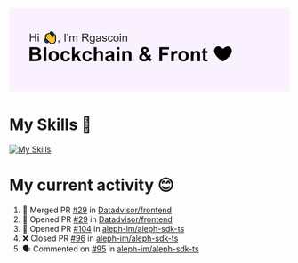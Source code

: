 <!--
**Rgascoin/Rgascoin** is a ✨ _special_ ✨ repository because its `README.md` (this file) appears on your GitHub profile.
-->

![image info](./header.png)


# My Skills 🌟

[![My Skills](https://skillicons.dev/icons?i=solidity,nextjs,tailwind,react,nodejs,ts,docker,jest,py,postgres,git,bash,cpp)](https://skillicons.dev)


# My current activity 😊

<!--START_SECTION:activity-->
1. 🎉 Merged PR [#29](https://github.com/Datadvisor/frontend/pull/29) in [Datadvisor/frontend](https://github.com/Datadvisor/frontend)
2. 💪 Opened PR [#29](https://github.com/Datadvisor/frontend/pull/29) in [Datadvisor/frontend](https://github.com/Datadvisor/frontend)
3. 💪 Opened PR [#104](https://github.com/aleph-im/aleph-sdk-ts/pull/104) in [aleph-im/aleph-sdk-ts](https://github.com/aleph-im/aleph-sdk-ts)
4. ❌ Closed PR [#96](https://github.com/aleph-im/aleph-sdk-ts/pull/96) in [aleph-im/aleph-sdk-ts](https://github.com/aleph-im/aleph-sdk-ts)
5. 🗣 Commented on [#95](https://github.com/aleph-im/aleph-sdk-ts/issues/95) in [aleph-im/aleph-sdk-ts](https://github.com/aleph-im/aleph-sdk-ts)
<!--END_SECTION:activity-->

